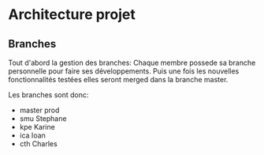 # Architecture projet

## Branches
Tout d'abord la gestion des branches:
Chaque membre possede sa branche personnelle pour faire ses développements.
Puis une fois les nouvelles fonctionnalités testées elles seront merged dans la branche master.

Les branches sont donc:
  -  master      prod
  -  smu         Stephane
  -  kpe         Karine
  -  ica         Ioan
  -  cth         Charles